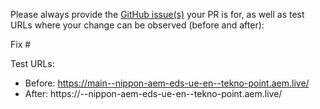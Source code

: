 Please always provide the [GitHub issue(s)](../issues) your PR is for, as well as test URLs where your change can be observed (before and after):

Fix #<gh-issue-id>

Test URLs:
- Before: https://main--nippon-aem-eds-ue-en--tekno-point.aem.live/
- After: https://<branch>--nippon-aem-eds-ue-en--tekno-point.aem.live/
